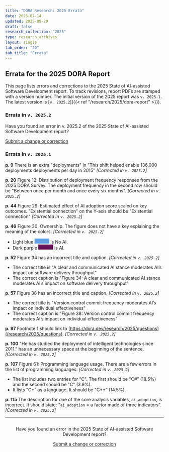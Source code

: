 ```yaml
---
title: "DORA Research: 2025 Errata"
date: 2025-07-14
updated: 2025-09-29
draft: false
research_collection: "2025"
type: research_archives
layout: single
tab_order: "20"
tab_title: "Errata"
---
```

## Errata for the 2025 DORA Report

This page lists errors and corrections to the 2025 State of AI-assisted Software Development report. To track revisions, report PDFs are stamped with a version number. The initial version of the 2025 report was `v. 2025.1`. The latest version is [`v. 2025.2`]({{< ref "/research/2025/dora-report" >}}).

### Errata in `v. 2025.2`

Have you found an error in v. 2025.2 of the 2025 State of AI-assisted Software Development report?

<a href='mailto:dora-advocacy@google.com?subject=DORA+2025+State+of+AI-assisted+Software+Development+error+report' class='button' target="_blank">Submit a change or correction</a>

### Errata in `v. 2025.1`

**p. 9** There is an extra "deployments" in "This shift helped enable 136,000 deployments deployments per day in 2015"  _[Corrected in `v. 2025.2`]_

**p. 20** Figure 12: Distribution of deployment frequency responses from the 2025 DORA Survey. The deployment frequency in the second row should be "Between once per month and once every six months".  _[Corrected in `v. 2025.2`]_

**p. 44** Figure 29: Estimated effect of AI adoption score scaled on key outcomes. "Existential oonnection" on the Y-axis should be "Existential connection"  _[Corrected in `v. 2025.2`]_

**p. 46** Figure 30: Ownership. The figure does not have a key explaining the meaning of the colors.  _[Corrected in `v. 2025.2`]_

* Light blue ![light blue color swatch](light-blue.png) is No AI.
* Dark purple ![dark purple color swatch](dark-purple.png) is AI.

**p. 52** Figure 34 has an incorrect title and caption.  _[Corrected in `v. 2025.2`]_

* The correct title is "A clear and communicated AI stance moderates AI’s impact on software delivery throughput"
* The correct caption is "Figure 34: A clear and communicated AI stance moderates AI’s impact on software delivery throughput"

**p. 57** Figure 38 has an incorrect title and caption.  _[Corrected in `v. 2025.2`]_

* The correct title is "Version control commit frequency moderates AI’s impact on individual effectiveness"
* The correct caption is "Figure 38: Version control commit frequency moderates AI’s impact on individual effectiveness"

**p. 97** Footnote 1 should link to [https://dora.dev/research/2025/questions](/research/2025/questions).  _[Corrected in `v. 2025.2`]_

**p. 100** "He has studied the deployment of intelligent technologies since 2011." has an unnecessary space at the beginning of the sentence.  _[Corrected in `v. 2025.2`]_

**p. 107** Figure 61: Programming language usage. There are a few errors in the list of programming languages:  _[Corrected in `v. 2025.2`]_

* The list includes two entries for "C". The first should be "C#” (18.5%) and the second should be "C” (3.9%).
* It lists "C+” as a language. It should be "C++” (14.5%).

**p. 115** The description for one of the core analysis variables, `ai_adoption`, is incorrect. It should state: "`ai_adoption` = a factor made of three indicators".  _[Corrected in `v. 2025.2`]_

-----
<div style="text-align:center; margin-top:2em;">
Have you found an error in the 2025 State of AI-assisted Software Development report?

<a href='mailto:dora-advocacy@google.com?subject=DORA+2025+State+of+AI-assisted+Software+Development+error+report' class='button' target="_blank">Submit a change or correction</a>
</div>
